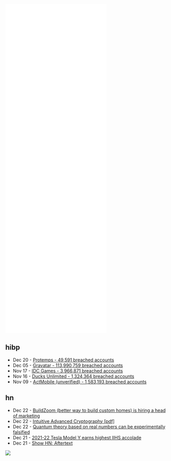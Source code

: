 ![Metrics](https://raw.githubusercontent.com/phixion/phixion/master/metrics.svg)

## hibp

<!--
for https://github.com/phixion/phixion/blob/main/.github/workflows/feeds.yml
-->
<!--START_SECTION:haveibeenpwnd-->
- Dec 20 - [Protemps - 49,591 breached accounts](https://haveibeenpwned.com/PwnedWebsites#Protemps)
- Dec 05 - [Gravatar - 113,990,759 breached accounts](https://haveibeenpwned.com/PwnedWebsites#Gravatar)
- Nov 17 - [IDC Games - 3,966,871 breached accounts](https://haveibeenpwned.com/PwnedWebsites#IDCGames)
- Nov 16 - [Ducks Unlimited - 1,324,364 breached accounts](https://haveibeenpwned.com/PwnedWebsites#DucksUnlimited)
- Nov 09 - [ActMobile (unverified) - 1,583,193 breached accounts](https://haveibeenpwned.com/PwnedWebsites#ActMobile)
<!--END_SECTION:haveibeenpwnd-->

## hn

<!--
for https://github.com/phixion/phixion/blob/main/.github/workflows/feeds.yml
-->
<!--START_SECTION:hn-->
- Dec 22 - [BuildZoom (better way to build custom homes) is hiring a head of marketing](https://jobs.lever.co/buildzoom)
- Dec 22 - [Intuitive Advanced Cryptography [pdf]](https://github.com/cryptosubtlety/intuitive-advanced-cryptography/blob/master/advancedcrypto.pdf)
- Dec 22 - [Quantum theory based on real numbers can be experimentally falsified](https://www.nature.com/articles/s41586-021-04160-4)
- Dec 21 - [2021-22 Tesla Model Y earns highest IIHS accolade](https://www.iihs.org/news/detail/2021-22-tesla-model-y-earns-highest-iihs-accolade)
- Dec 21 - [Show HN: Aftertext](https://breckyunits.com/aftertext.html)
<!--END_SECTION:hn-->

<!--
for https://yhype.me
-->
![](https://hit.yhype.me/github/profile?user_id=13013670)
